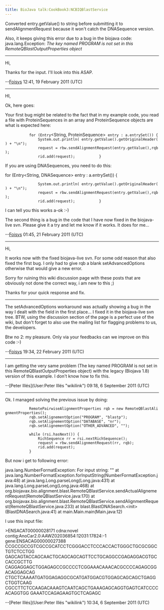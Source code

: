 ```yaml
---
title: BioJava talk:CookBook3:NCBIQBlastService
---
```


Converted entry.getValue() to string before submitting it to
sendAlignmentRequest because it won't catch the DNASequence version.

Also, it keeps giving this error due to a bug in the biojava code:
java.lang.Exception: *The key named PROGRAM is not set in this
RemoteQBlastOutputProperties object*

------------------------------------------------------------------------

Hi,

Thanks for the input. I'll look into this ASAP.

--[Foisys](User:Foisys "wikilink") 12:41, 19 February 2011 (UTC)

------------------------------------------------------------------------

HI,

Ok, here goes:

Your first bug might be related to the fact that in my example code, you
read a file with ProteinSequences in an array and ProteinSequence
objects are what is expected here:

<java>

`           for (Entry`<String, ProteinSequence>` entry : a.entrySet()) {`  
`               System.out.println( entry.getValue().getOriginalHeader() + "\n");`  
`               request = rbw.sendAlignmentRequest(entry.getValue(),rqb);`  
`               rid.add(request);           }`

</java>

If you are using DNASequences, you need to do this:

<java> for (Entry<String, DNASequence> entry : a.entrySet()) {

`               System.out.println( entry.getValue().getOriginalHeader() + "\n");`  
`               request = rbw.sendAlignmentRequest(entry.getValue(),rqb);`  
`               rid.add(request);           }`

</java>

I can tell you this works a-ok :-)

The second thing is a bug in the code that I have now fixed in the
biojava-live svn. Please give it a try and let me know if it works. It
does for me...

--[Foisys](User:Foisys "wikilink") 01:45, 21 February 2011 (UTC)

------------------------------------------------------------------------

Hi,

It works now with the fixed biojava-live svn. For some odd reason that
also fixed the first bug. I only had to give rqb a blank
setAdvancedOptions otherwise that would give a new error.

Sorry for ruining this wiki discussion page with these posts that are
obviously not done the correct way, i am new to this ;)

Thanks for your quick response and fix.

------------------------------------------------------------------------

The setAdvancedOptions workaround was actually showing a bug in the way
I dealt with the field in the first place... I fixed it in the
biojava-live svn tree. BTW, using the discussion section of the page is
a perfect use of the wiki, but don't forget to also use the mailing list
for flagging problems to us, the developers.

Btw no 2: my pleasure. Only via your feedbacks can we improve on this
code :-)

--[Foisys](User:Foisys "wikilink") 19:34, 22 February 2011 (UTC)

------------------------------------------------------------------------

I am getting the very same problem (The key named PROGRAM is not set in
this RemoteQBlastOutputProperties object) with the legacy (Biojava 1.8)
version of this example. I don't know how to fix this.

--[Peter Illés](User:Peter Illés "wikilink") 09:18, 6 September 2011
(UTC)

------------------------------------------------------------------------

Ok. I managed solving the previous issue by doing:

`           RemotePairwiseAlignmentProperties rqb = new RemoteQBlastAlignmentProperties();`  
`           rqb.setAlignementOption("PROGRAM", "blastp");`  
`           rqb.setAlignementOption("DATABASE", "nr");`  
`           rqb.setAlignementOption("OTHER_ADVANCED", "");`  
`           `  
`           while (rsi.hasNext()) {`  
`               RichSequence rr = rsi.nextRichSequence();`  
`               request = rbw.sendAlignmentRequest(rr, rqb);`  
`               rid.add(request);`  
`           }    `

But now i get to following error:

java.lang.NumberFormatException: For input string: "" at
java.lang.NumberFormatException.forInputString(NumberFormatException.java:48)
at java.lang.Long.parseLong(Long.java:431) at
java.lang.Long.parseLong(Long.java:468) at
org.biojavax.bio.alignment.blast.RemoteQBlastService.sendActualAlignementRequest(RemoteQBlastService.java:170)
at
org.biojavax.bio.alignment.blast.RemoteQBlastService.sendAlignmentRequest(RemoteQBlastService.java:233)
at blast.BlastDNASearch.\<init\>(BlastDNASearch.java:41) at
main.Main.main(Main.java:12)

I use this input file:

\>ENSACAT00000028171 cdna:novel
contig:AnoCar2.0:AAWZ02036854:12031:17824:-1 gene:ENSACAG00000027388
CCGCCGCCGTCGCCGCATCCTCGGGACCTCCCACCACTGGGCTGCGCGGCTGTCTCCTGG
GAGCAGTACCAGCAACTGCAGCAGCAGTTCCTGCAGGCCGAGAGGACGTGCCACCGCTTG
CAGGAGGAGCTGGAGAGCCGCCCCTCGGAAACAAACACGCCCCAGAGCGGACAGGAGCAG
CTGCTCAAAATGATGGAGAGGCGCATGATGGACGTGGAGCAGCAGCTGAGGCTGGTCAAG
CGCCTTCTCCAAGACAAAGTCAATCAGCTGAAAGAGCAGGTGAGTCATCCCCACAGGTGG
GAAATCCAGAGAAGTGCTCAGAGC

--[Peter Illés](User:Peter Illés "wikilink") 10:34, 6 September 2011
(UTC)
